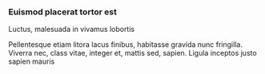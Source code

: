 ### Euismod placerat tortor est

Luctus, malesuada in vivamus lobortis

Pellentesque etiam litora lacus finibus, habitasse gravida nunc fringilla. Viverra nec, class vitae, integer et, mattis sed, sapien. Ligula inceptos justo sapien mauris


